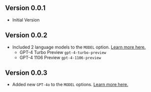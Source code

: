 ## Version 0.0.1

- Initial Version

## Version 0.0.2

- Included 2 language models to the `MODEL` option. [Learn more here.](https://platform.openai.com/docs/models/gpt-4-and-gpt-4-turbo)
  - GPT-4 Turbo Preview `gpt-4-turbo-preview`
  - GPT-4 1106 Preview `gpt-4-1106-preview`

## Version 0.0.3

- Added new `GPT-4o` to the `MODEL` options. [Learn more here.](https://platform.openai.com/docs/models/gpt-4o)